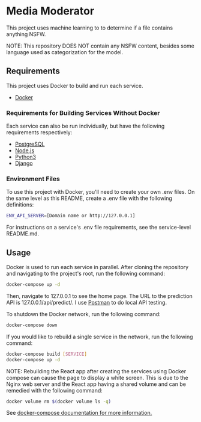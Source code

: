 # Media Moderator

This project uses machine learning to to determine if a file contains anything NSFW. 

NOTE: This repository DOES NOT contain any NSFW content, besides some language used as categorization for the model.

## Requirements

This project uses Docker to build and run each service.

- [Docker](https://docs.docker.com/get-docker/)

### Requirements for Building Services Without Docker

Each service can also be run individually, but have the following requirements respectively:

- [PostgreSQL](https://www.postgresql.org/download/)
- [Node.js](https://nodejs.org/en/)
- [Python3](https://www.python.org/downloads/)
- [Django](https://www.djangoproject.com/download/)

### Environment Files

To use this project with Docker, you'll need to create your own .env files. On the same level as this README, create a .env file with the following definitions:

```bash
ENV_API_SERVER=[Domain name or http://127.0.0.1]
```

For instructions on a service's .env file requirements, see the service-level README.md.

## Usage

Docker is used to run each service in parallel. After cloning the repository and navigating to the project's root, run the following command:

```bash
docker-compose up -d
```

Then, navigate to 127.0.0.1 to see the home page. The URL to the prediction API is 127.0.0.1/api/predict/. I use [Postman](https://www.postman.com/) to do local API testing.

To shutdown the Docker network, run the following command:

```bash
docker-compose down
```

If you would like to rebuild a single service in the network, run the following command:

```bash
docker-compose build [SERVICE]
docker-compose up -d
```

NOTE: Rebuilding the React app after creating the services using Docker compose can cause the page to display a white screen. This is due to the Nginx web server and the React app having a shared volume and can be remedied with the following command:

```bash
docker volume rm $(docker volume ls -q)
```

See [docker-compose documentation for more information.](https://docs.docker.com/compose/)


